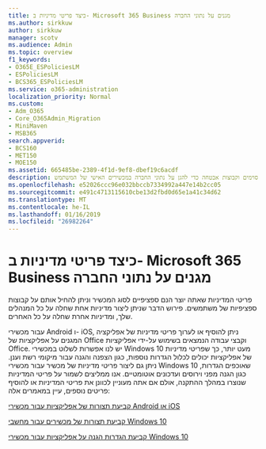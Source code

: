 ```yaml
---
title: כיצד פריטי מדיניות ב- Microsoft 365 Business מגנים על נתוני החברה
ms.author: sirkkuw
author: sirkkuw
manager: scotv
ms.audience: Admin
ms.topic: overview
f1_keywords:
- O365E_ESPoliciesLM
- ESPoliciesLM
- BCS365_ESPoliciesLM
ms.service: o365-administration
localization_priority: Normal
ms.custom:
- Adm_O365
- Core_O365Admin_Migration
- MiniMaven
- MSB365
search.appverid:
- BCS160
- MET150
- MOE150
ms.assetid: 665485be-2389-4f1d-9ef8-dbef19c6acdf
description: למד אודות מדיניות המיועדים התקנים מסוימים וקבוצות אבטחה כדי להגן על נתוני החברה במכשירים האישי של המשתמש.
ms.openlocfilehash: e52026ccc96e032bbccb7334992a447e14b2cc05
ms.sourcegitcommit: e491c4713115610cbe13d2fbd0d65e1a41c34d62
ms.translationtype: MT
ms.contentlocale: he-IL
ms.lasthandoff: 01/16/2019
ms.locfileid: "26982264"
---
```

# <a name="how-policies-in-microsoft-365-business-protect-company-data"></a>כיצד פריטי מדיניות ב- Microsoft 365 Business מגנים על נתוני החברה

פריטי המדיניות שאתה יוצר הנם ספציפיים לסוג המכשיר וניתן להחיל אותם על קבוצות ספציפיות של משתמשים. פירוש הדבר שניתן ליצור מדיניות אחת שחלה על כל המנהלים שלך, ומדיניות אחרת שחלה על כל האחרים.
  
עבור מכשירי Android ו- iOS, ניתן להוסיף או לערוך פריטי מדיניות של אפליקציה המגנים על אפליקציות של Office וקבצי עבודה הנמצאים בשימוש על-ידי אפליקציות Office. יש לנו אפשרות לשלוט במכשירי Windows 10 מעט יותר, כך שפריטי מדיניות של אפליקציות יכולים לכלול הגדרות נוספות, כגון הצפנה והגנה עבור מיקומי רשת וענן. ניתן גם ליצור פריטי מדיניות של מכשיר עבור מכשירי Windows 10 שאוכפים הגדרות, כגון הגנה מפני וירוסים ועדכונים אוטומטיים. אנו ממליצים לשמור על פריטי המדיניות שנוצרו במהלך ההתקנה, אולם אם אתה מעוניין לכוונן את פריטי המדיניות או להוסיף פריטים נוספים, עיין במאמרים אלה:
  
[קביעת תצורות של אפליקציות עבור מכשירי Android או iOS](app-protection-settings-for-android-and-ios.md)
  
[קביעת תצורות של מכשירים עבור מחשבי Windows 10](protection-settings-for-windows-10-pcs.md)
  
[קביעת הגדרות הגנה על אפליקציות עבור מכשירי Windows 10](protection-settings-for-windows-10-devices.md)
  

